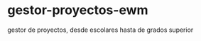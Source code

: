 gestor-proyectos-ewm
====================

gestor de proyectos, desde escolares hasta de grados superior